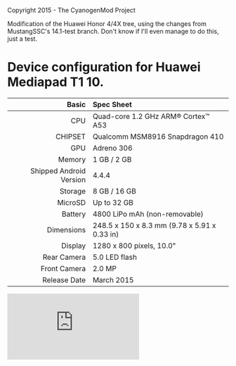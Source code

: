 Copyright 2015 - The CyanogenMod Project

Modification of the Huawei Honor 4/4X tree, using the changes from MustangSSC's 14.1-test branch.
Don't know if I'll even manage to do this, just a test.

Device configuration for Huawei Mediapad T1 10.
=====================================

Basic   | Spec Sheet
-------:|:-------------------------
CPU     | Quad-core 1.2 GHz ARM® Cortex™ A53
CHIPSET | Qualcomm MSM8916 Snapdragon 410
GPU     | Adreno 306
Memory  | 1 GB / 2 GB
Shipped Android Version | 4.4.4
Storage | 8 GB / 16 GB
MicroSD | Up to 32 GB
Battery | 4800 LiPo mAh (non-removable)
Dimensions | 248.5 x 150 x 8.3 mm (9.78 x 5.91 x 0.33 in)
Display | 1280 x 800 pixels, 10.0"
Rear Camera  | 5.0 LED flash
Front Camera | 2.0 MP
Release Date | March 2015

![Huawei T1 GSMArena](https://www.gsmarena.com/huawei_mediapad_t1_10-7308.php)
